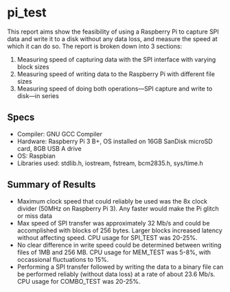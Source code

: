 # pi_test
This report aims show the feasibility of using a Raspberry Pi to capture SPI data and write it to a disk without any data loss, and measure the speed at which it can do so. The report is broken down into 3 sections:
1) Measuring speed of capturing data with the SPI interface with varying block sizes
2) Measuring speed of writing data to the Raspberry Pi with different file sizes
3) Measuring speed of doing both operations—SPI capture and write to disk—in series
## Specs
* Compiler: GNU GCC Compiler
* Hardware: Raspberry Pi 3 B+, OS installed on 16GB SanDisk microSD card, 8GB USB A drive
* OS: Raspbian
* Libraries used: stdlib.h, iostream, fstream, bcm2835.h, sys/time.h
## Summary of Results
* Maximum clock speed that could reliably be used was the 8x clock divider (50MHz on Raspberry Pi 3). Any faster would make the Pi glitch or miss data
* Max speed of SPI transfer was approximately 32 Mb/s and could be accomplished with blocks of 256 bytes. Larger blocks increased latency without affecting speed. CPU usage for SPI_TEST was 20-25%.
* No clear difference in write speed could be determined between writing files of 1MB and 256 MB. CPU usage for MEM_TEST was 5-8%, with occassional fluctuations to 15%.
* Performing a SPI transfer followed by writing the data to a binary file can be performed reliably (without data loss) at a rate of about 23.6 Mb/s. CPU usage for COMBO_TEST was 20-25%.
